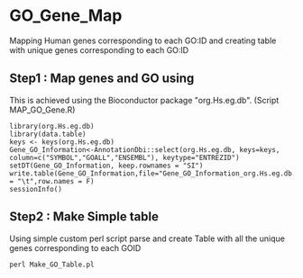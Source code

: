 # GO_Gene_Map
Mapping Human genes corresponding to each GO:ID and creating table with unique genes corresponding to each GO:ID

## Step1 : Map genes and GO using 
This is achieved using the Bioconductor package "org.Hs.eg.db". (Script MAP_GO_Gene.R)

```
library(org.Hs.eg.db)
library(data.table)
keys <- keys(org.Hs.eg.db)
Gene_GO_Information<-AnnotationDbi::select(org.Hs.eg.db, keys=keys, column=c("SYMBOL","GOALL","ENSEMBL"), keytype="ENTREZID")
setDT(Gene_GO_Information, keep.rownames = "SI")
write.table(Gene_GO_Information,file="Gene_GO_Information_org.Hs.eg.db.txt",sep = "\t",row.names = F)
sessionInfo()

````

## Step2 : Make Simple table 
Using simple custom perl script parse and create Table with all the unique genes corresponding to each GOID
```
perl Make_GO_Table.pl

```
